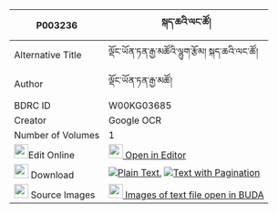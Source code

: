 |P003236|སྐད་ཆའི་ལང་ཚོ། 
| --- | --- 
|Alternative Title |ལྡོང་ཡོན་ཏན་རྒྱ་མཚོའི་ལྷུག་རྩོམ། སྐད་ཆའི་ལང་ཚོ།
|Author| ལྡོང་ཡོན་ཏན་རྒྱ་མཚོ།
|BDRC ID | W00KG03685
|Creator | Google OCR
|Number of Volumes| 1
|<img width="25" src="https://img.icons8.com/color/25/000000/edit-property.png">Edit Online| [<img width="25" src="https://avatars.githubusercontent.com/u/45091458?s=200&v=4"> Open in Editor](http://editor.openpecha.org/P003236)
|<img width="25" src="https://img.icons8.com/fluent/48/000000/download-2.png"/>  Download | [![](https://img.icons8.com/color/20/000000/txt.png)Plain Text](https://github.com/Openpecha/P003236/releases/download/v1/kecha_i_langtso_plain_P003236.zip), [![](https://img.icons8.com/color/20/000000/txt.png)Text with Pagination](https://github.com/Openpecha/P003236/releases/download/v1/kecha_i_langtso_pages_P003236.zip)
|<img width="25" src="https://img.icons8.com/plasticine/100/000000/pictures-folder.png"/>  Source Images | [<img width="25" src="https://library.bdrc.io/icons/BUDA-small.svg"> Images of text file open in BUDA](https://library.bdrc.io/show/bdr:W00KG03685)